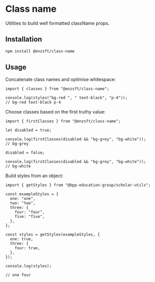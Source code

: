 # Class name

Utilities to build well formatted className props.

## Installation

```sh
npm install @enzsft/class-name
```

## Usage

Concatenate class names and optimise whitespace:

```tsx
import { classes } from "@enzsft/class-name";

console.log(styles("bg-red ", " text-black", "p-4"));
// bg-red text-black p-4
```

Choose classes based on the first truthy value:

```tsx
import { firstClasses } from "@enzsft/class-name";

let disabled = true;

console.log(firstClasses(disabled && "bg-grey", "bg-white"));
// bg-grey

disabled = false;

console.log(firstClasses(disabled && "bg-grey", "bg-white"));
// bg-white
```

Build styles from an object:

```tsx
import { getStyles } from "@bpp-education-group/scholar-utils";

const exampleStyles = {
  one: "one",
  two: "two",
  three: {
    four: "four",
    five: "five",
  },
};

const styles = getStyles(exampleStyles, {
  one: true,
  three: {
    four: true,
  },
});

console.log(styles);

// one four
```

